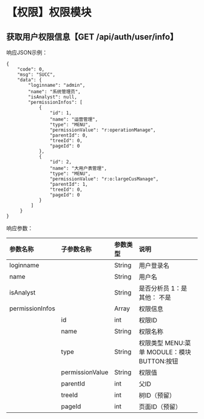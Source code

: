# 【权限】权限模块

## 

## 获取用户权限信息【GET  /api/auth/user/info】

响应JSON示例：

```
{
    "code": 0,
    "msg": "SUCC",
    "data": {
        "loginname": "admin",
        "name": "系统管理员",
        "isAnalyst": null,
        "permissionInfos": [
            {
                "id": 1,
                "name": "运营管理",
                "type": "MENU",
                "permissionValue": "r:operationManage",
                "parentId": 0,
                "treeId": 0,
                "pageId": 0
            },
            {
                "id": 2,
                "name": "大用户表管理",
                "type": "MENU",
                "permissionValue": "r:o:largeCusManage",
                "parentId": 1,
                "treeId": 0,
                "pageId": 0
            }
         ]
     }
}
```

响应参数：

| 参数名称 | 子参数名称 | 参数类型 | 说明 |
| :--- | :--- | :--- | :--- |
| loginname |  | String | 用户登录名 |
| name |  | String | 用户名 |
| isAnalyst |  | String | 是否分析员 1：是   其他： 不是 |
| permissionInfos |  | Array | 权限信息 |
|  | id | int | 权限ID |
|  | name | String | 权限名称 |
|  | type | String | 权限类型 MENU:菜单    MODULE：模块    BUTTON:按钮 |
|  | permissionValue | String | 权限值 |
|  | parentId | int | 父ID |
|  | treeId | int | 树ID（预留） |
|  | pageId | int | 页面ID（预留） |










